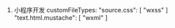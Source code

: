 1. 小程序开发
customFileTypes:
  "source.css": [
    "wxss"
  ]
  "text.html.mustache": [
    "wxml"
  ]
